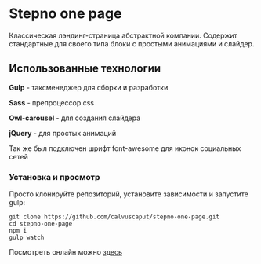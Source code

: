 # Stepno one page

Классическая лэндинг-страница абстрактной компании. Содержит стандартные для своего типа блоки c простыми анимациями и слайдер.

## Использованные технологии


**Gulp** - таксменеджер для сборки и разработки  

**Sass** - препроцессор css  

**Owl-carousel** - для создания слайдера  

**jQuery** - для простых анимаций  


Так же был подключен шрифт font-awesome для иконок социальных сетей


### Установка и просмотр
Просто клонируйте репозиторий, установите зависимости и запустите gulp:
```
git clone https://github.com/calvuscaput/stepno-one-page.git
cd stepno-one-page
npm i
gulp watch
```

Посмотреть онлайн можно  [здесь](https://calvuscaput.github.io/zet-landing-page/)
